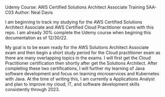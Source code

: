 Udemy Course: 
  AWS Certified Solutions Architect Associate Training SAA-C03 
Author:
  Neal Davis

  I am beginning to track my studying for the AWS Certified Solutions Architect Associate and AWS Certified Cloud Practitioner exams with this repo.  I am already 30% complete the Udemy course when begining this documentation as of 12/30/22.
  
  My goal is to be exam ready for the AWS Solutions Architect Associate exam and then begin a short study period for the Cloud practitioner exam as there are many overlapping topics in the exams.  I will first get the Cloud Practitioner certification then shortly after get the Solutions Architect.  After completing these two certifications, I will further my learning of Java software development and focus on learning microservices and Kubernetes with Java.  At the time of writing this, I am currently a Applications Analyst and plan to improve my cloud, IT, and software development skills consistently through 2023.
  

